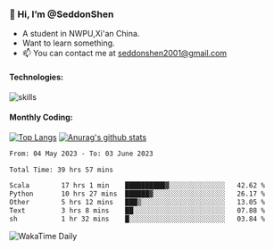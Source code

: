 ### 👋 Hi, I’m @SeddonShen
- A student in NWPU,Xi'an China.
- Want to learn something.
- 📫 You can contact me at seddonshen2001@gmail.com

#### Technologies:

![skills](https://skillicons.dev/icons?i=scala,js,html,css,bootstrap,jquery,c,cpp,cloudflare,django,docker,flask,git,github,githubactions,linux,latex,mysql,nodejs,ps,php,pr,py,raspberrypi,redis,unreal,v,vscode,vue,bash)

#### Monthly Coding:
[![Top Langs](https://github-readme-stats.vercel.app/api/top-langs?username=seddonshen&show_icons=true&locale=en&layout=compact&hide=html&langs_count=8)](https://github.com/SeddonShen/)
[![Anurag's github stats](https://github-readme-stats.vercel.app/api?username=SeddonShen&count_private=true&show_icons=true)](https://github.com/anuraghazra/github-readme-stats)
<!--START_SECTION:waka-->

```txt
From: 04 May 2023 - To: 03 June 2023

Total Time: 39 hrs 57 mins

Scala        17 hrs 1 min    ██████████▓░░░░░░░░░░░░░░   42.62 %
Python       10 hrs 27 mins  ██████▓░░░░░░░░░░░░░░░░░░   26.17 %
Other        5 hrs 12 mins   ███▒░░░░░░░░░░░░░░░░░░░░░   13.05 %
Text         3 hrs 8 mins    ██░░░░░░░░░░░░░░░░░░░░░░░   07.88 %
sh           1 hr 32 mins    █░░░░░░░░░░░░░░░░░░░░░░░░   03.84 %
```

<!--END_SECTION:waka-->

![WakaTime Daily](https://wakatime.com/share/@seddon2001/61a7e342-5f12-4fea-bf92-1fac161e97d6.svg)
<!---
SeddonShen/SeddonShen is a ✨ special ✨ repository because its `README.md` (this file) appears on your GitHub profile.
You can click the Preview link to take a look at your changes.
--->

